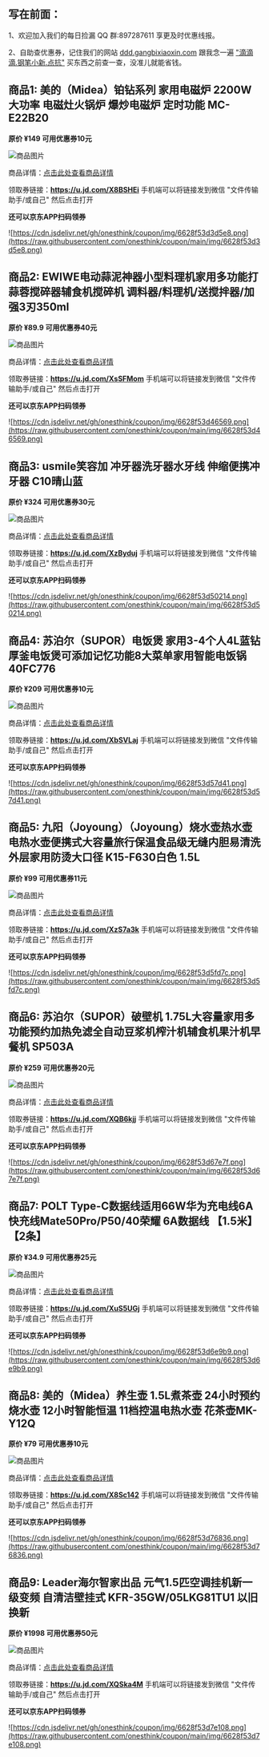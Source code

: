 ## 写在前面：

1、欢迎加入我们的每日捡漏 QQ 群:897287611 享更及时优惠线报。

2、自助查优惠券，记住我们的网站 [ddd.gangbixiaoxin.com](https://ddd.gangbixiaoxin.com) 跟我念一遍 ["滴滴滴.钢笔小新.点抗"](https://ddd.gangbixiaoxin.com) 买东西之前查一查，没准儿就能省钱。

## 商品1: 美的（Midea）铂钻系列 家用电磁炉  2200W大功率 电磁灶火锅炉 爆炒电磁炉 定时功能  MC-E22B20

**原价 ¥149 可用优惠券10元**

![商品图片](http://img14.360buyimg.com/n1/jfs/t1/187905/8/43939/190403/66262cf2F3d29f6e4/968607dfcfc97052.jpg)

商品详情：[点击此处查看商品详情](https://union-click.jd.com/jdc?e=1003156031&amp;p=JF8BARoJK1olXwMFU1dYC0MeCl8IGloUWAAEUFZdDk4nRzBQRQQlBENHFRxWFlVPRjtUBABAQlRcCEBdCUoWBmkOH1MVWwMdDRsBVXtvWz19SVxNDWZcNi0Eahhuczl3S1xlUQoyVW5eCUsQCmkPHVIQbQdSVQ5cWEpHAl8IG2tGM1paAQoNFAlOVi9DU2sUbQYEVFxVDEMTBm4LGF0lXQ4FZInwsJ6dsrqAoo-L1dG784vUtJ-Ji184K1glXQcDVl5ZD0oVA184G2sWbVhsVQ1bC0kQVDpmRhxAHg4KXVgzCE4XCm8NHlwlXwcDVlxtOHtKSm1pZFsSIw5rPFYEXBhufCdYchJlPgRsVgJUdUJzCgteEzIRI0N-LSs-OHs)

领取券链接：**https://u.jd.com/X8BSHEi** 手机端可以将链接发到微信 "文件传输助手/或自己" 然后点击打开

**还可以京东APP扫码领券**

![https://cdn.jsdelivr.net/gh/onesthink/coupon/img/6628f53d3d5e8.png](https://raw.githubusercontent.com/onesthink/coupon/main/img/6628f53d3d5e8.png)

## 商品2: EWIWE电动蒜泥神器小型料理机家用多功能打蒜蓉搅碎器辅食机搅碎机 调料器/料理机/送搅拌器/加强3刃350ml

**原价 ¥89.9 可用优惠券40元**

![商品图片](http://img14.360buyimg.com/n1/jfs/t1/249412/6/6522/97963/66067824Fc50810fd/9009ea4e58b21c3b.jpg)

商品详情：[点击此处查看商品详情](https://union-click.jd.com/jdc?e=1003156031&amp;p=JF8BARkJK1olXwMFUlhfAEMeCl8IGlsUXQMKUFhdCEwQA19MRANLAjZbERscSkAJHTdNTwcKBlMdBgABFksWA24IHlMRWwYCU1ldFxJSXzI4RSJoL39gVSs-UBd3YjJsfy9JPVBWNFJROEonAG4IHFITWgALUW5cWEpHAj8JS1olXQYyFTBdC00XAmgOEmsUbQYEVFxVC0wUAWkMHVIlXQ4FZInwsJ6dsrqAoo-L1dG784vUtJ-Ji184K1glXQcDVl5ZD0oVA184G2sWbVhsVQ1VCE0UUWZmRhxAW1FUFB4zAEMVBGgPHWsXXAcAVm5tODx8dToNHyduVGVaBzYFCT9Te2lLbx92L2gAMy00fA0ffC0BSwRzK3QFNF5tOA)

领取券链接：**https://u.jd.com/XsSFMom** 手机端可以将链接发到微信 "文件传输助手/或自己" 然后点击打开

**还可以京东APP扫码领券**

![https://cdn.jsdelivr.net/gh/onesthink/coupon/img/6628f53d46569.png](https://raw.githubusercontent.com/onesthink/coupon/main/img/6628f53d46569.png)

## 商品3: usmile笑容加 冲牙器洗牙器水牙线 伸缩便携冲牙器 C10晴山蓝

**原价 ¥324 可用优惠券30元**

![商品图片](http://img14.360buyimg.com/n1/jfs/t1/231114/18/16659/59551/662755f8F5175bd23/f1fe771d533c1337.jpg)

商品详情：[点击此处查看商品详情](https://union-click.jd.com/jdc?e=1003156031&amp;p=JF8BAR4JK1olXwMGVFtaAUkVB18IGloUWQYFUVlVC0MnRzBQRQQlBENHFRxWFlVPRjtUBABAQlRcCEBdCUoWB28PHlwdXg4dDRsBVXtDaz9XR1J0KGNFCCZYVzdcCjBAEhtDUQoyVW5eCUsQCmkPHVIQbQdSVQ5cWEpHAl8IG2tXM11XOlhdXU8WVmpdH14QCgEyVW5dDksVC2sAH14XWA4EZF5VD3vArtfdkerA1b_WytaKsezCitPchdMlbTYBZF5cCUkXB2gJGVslbQYyV24DZkpEBGpcGllFM1tFAR1VWwgfbW8IHVkQXgYAZFxcCUkVM184biZLBAIFVD5bDBRvADZ2bQluCXR0UAslZklkfG5sbz4TVAALMyY9Y01XSl84)

领取券链接：**https://u.jd.com/XzByduj** 手机端可以将链接发到微信 "文件传输助手/或自己" 然后点击打开

**还可以京东APP扫码领券**

![https://cdn.jsdelivr.net/gh/onesthink/coupon/img/6628f53d50214.png](https://raw.githubusercontent.com/onesthink/coupon/main/img/6628f53d50214.png)

## 商品4: 苏泊尔（SUPOR）电饭煲 家用3-4个人4L蓝钻厚釜电饭煲可添加记忆功能8大菜单家用智能电饭锅40FC776

**原价 ¥209 可用优惠券10元**

![商品图片](http://img14.360buyimg.com/n1/jfs/t1/175017/27/44606/166289/6627a378F95bd06e8/b2435fbfe475e1f7.jpg)

商品详情：[点击此处查看商品详情](https://union-click.jd.com/jdc?e=1003156031&amp;p=JF8BAQ8JK1olXDYCVV9cC0gSBm8OHV4lGVlaCgFtUQ5SQi0DBUVNGFJeSwUIFxlJX3EIGloUXgUHUV5bDk4IWipURmtUDkF4VQVZcihNVxR_aCVDNQR9Cyc9BEcnAl8LGlsSVAAFUldYOEpHAj8JS1pFXDYCVG4LZksWAm4JGlsWXg8yVW5dDksVC2sAH14TWAQBZF5VD3vArtfdkerA1b_WytaKsezCitPchdMlbTYBZF5cCUkXB2gJGVslbQYyV24DZkpEBW0IHl9BM1tFAR1VXAlPbW8IHFwQWAUFZFxcCUkVM184H11lDXRlUiIJUDURQmoBUCdVB21DDl09ZklMWWdzQCxIPVJ1DRc2SyoRA184)

领取券链接：**https://u.jd.com/XbSVLaj** 手机端可以将链接发到微信 "文件传输助手/或自己" 然后点击打开

**还可以京东APP扫码领券**

![https://cdn.jsdelivr.net/gh/onesthink/coupon/img/6628f53d57d41.png](https://raw.githubusercontent.com/onesthink/coupon/main/img/6628f53d57d41.png)

## 商品5: 九阳（Joyoung）（Joyoung）烧水壶热水壶电热水壶便携式大容量旅行保温食品级无缝内胆易清洗外层家用防烫大口径 K15-F630白色 1.5L

**原价 ¥99 可用优惠券11元**

![商品图片](http://img14.360buyimg.com/n1/jfs/t1/177909/1/45044/48573/6624934cF3704388f/69139aba9e2cf692.jpg)

商品详情：[点击此处查看商品详情](https://union-click.jd.com/jdc?e=1003156031&amp;p=JF8BARkJK1olXwMFVlpUDEwTAF8IGlsUXAAFV1dZCk8eBV9MRANLAjZbERscSkAJHTdNTwcKBlMdBgABFksWA24JHVwWVAIAUFdbFxJSXzI4ZxwdNFYFNiM4UR8edTF3Qx9rL2cAAlJROEonAG4IHFITWgALUW5cWEpHAj8JS1olXQYyFTBdCUgQBGYAGWsUbQYEVFxVC0wUBmgIHVglXQ4FZInwsJ6dsrqAoo-L1dG784vUtJ-Ji184K1glXQcDVl5ZD0oVA184G2sWbVhsVQ1bCksVAm5mRhxAW1FdAQ0zAUwWBWoOE2sXXAcAVm5tOB1JZht8W1hSXFV4VggpVTRsX2dfciluKGgAHBoUbiJvSjIJWg1UHAdmEhhtOA)

领取券链接：**https://u.jd.com/XzS7a3k** 手机端可以将链接发到微信 "文件传输助手/或自己" 然后点击打开

**还可以京东APP扫码领券**

![https://cdn.jsdelivr.net/gh/onesthink/coupon/img/6628f53d5fd7c.png](https://raw.githubusercontent.com/onesthink/coupon/main/img/6628f53d5fd7c.png)

## 商品6: 苏泊尔（SUPOR）破壁机 1.75L大容量家用多功能预约加热免滤全自动豆浆机榨汁机辅食机果汁机早餐机 SP503A

**原价 ¥259 可用优惠券20元**

![商品图片](http://img14.360buyimg.com/n1/jfs/t1/227385/40/16891/167729/662631beF762a6a9c/38517bb52a67e879.jpg)

商品详情：[点击此处查看商品详情](https://union-click.jd.com/jdc?e=1003156031&amp;p=JF8BAQ8JK1olXDYCVV9cCEkUBGYOGV4lGVlaCgFtUQ5SQi0DBUVNGFJeSwUIFxlJX3EIGloUXQQBU1dbCk4IWipURmt1IFZUUCMAUyl2QzAIfx1rD31UNgEbBEcnAl8LGlsSVAAFUldYOEpHAj8JS1pFXDYCVG4LZksWAm4JGlsWXg8yVW5dDksVC2sAH18UXAUGZF5VD3vArtfdkerA1b_WytaKsezCitPchdMlbTYBZF5cCUkXB2gJGVslbQYyV24DZkpEBjgPGV4XM1tFAR1VXglNbW8NGl8WWQMCZFxcCUkVM184RFlKOGFJIQgeTRdAZ2hLTF5vWE1UFFogZklcSiRSYwBhAkV0UxkaX0wQV184)

领取券链接：**https://u.jd.com/XQB6kjj** 手机端可以将链接发到微信 "文件传输助手/或自己" 然后点击打开

**还可以京东APP扫码领券**

![https://cdn.jsdelivr.net/gh/onesthink/coupon/img/6628f53d67e7f.png](https://raw.githubusercontent.com/onesthink/coupon/main/img/6628f53d67e7f.png)

## 商品7: POLT Type-C数据线适用66W华为充电线6A快充线Mate50Pro\/P50\/40荣耀 6A数据线 【1.5米】【2条】

**原价 ¥34.9 可用优惠券25元**

![商品图片](http://img14.360buyimg.com/n1/jfs/t1/68427/1/22428/58573/633548aeEfa13516c/0dd0f4ca63d73359.jpg)

商品详情：[点击此处查看商品详情](https://union-click.jd.com/jdc?e=1003156031&amp;p=JF8BARoJK1olXwMFUl9aAEgSBl8IGloSXQAKV1dUCU4VC19MRANLAjZbERscSkAJHTdNTwcKBlMdBgABFksWAmgIHVMWVA8DUVxVFxJSXzI4GgBhIQNJUCA9fTFrSjNPWl5VFnhpAlJROEonAG4IHFITWgALUW5cWEpHAj8JS1olXQYyFTBdC08XBGsAGmsUbQYEVFxVDEMTB28NGFIlXQ4FZInwsJ6dsrqAoo-L1dG784vUtJ-Ji184K1glXQcDVl5ZD0oVA184G2sWbVhsVQ1bCx8fCm9mRhxAHg5bEwUzCE4UBm8IGFMlXwcDVlxtOHtBXQp8bxsWGgdRLh0af0xtQjNzSTluIVFsVhYZQS1-eyZVGhpDHkQGLycbOHs)

领取券链接：**https://u.jd.com/XuS5UGj** 手机端可以将链接发到微信 "文件传输助手/或自己" 然后点击打开

**还可以京东APP扫码领券**

![https://cdn.jsdelivr.net/gh/onesthink/coupon/img/6628f53d6e9b9.png](https://raw.githubusercontent.com/onesthink/coupon/main/img/6628f53d6e9b9.png)

## 商品8: 美的（Midea）养生壶 1.5L煮茶壶 24小时预约烧水壶 12小时智能恒温 11档控温电热水壶 花茶壶MK-Y12Q

**原价 ¥79 可用优惠券10元**

![商品图片](http://img14.360buyimg.com/n1/jfs/t1/171764/17/44681/170587/66271f35F4fbd8d2f/d505b1f39efacd5a.jpg)

商品详情：[点击此处查看商品详情](https://union-click.jd.com/jdc?e=1003156031&amp;p=JF8BARkJK1olXQIHUVhVCU0XBV8IGloUXQYGVFtYDE0nRzBQRQQlBENHFRxWFlVPRjtUBABAQlRcCEBdCUoWA28MG14QWQAdDRsBVXtqXnF-RxNuWGRlJllVUwhUBRJMbQxTUQoyVW5eCUsQCmkPHVIQbQdSVQ5cWEpHAl8IG2tGM1paAQoNFAlOVi9DU2sUbQYEVFxVDEMTB20JG1wlXQ4FZInwsJ6dsrqAoo-L1dG784vUtJ-Ji184K1glXQcDVl5ZD0oVA184G2sWbVhsVQ1bCkoVAWhmRhxAHg5ZVgUzCEMVCmgIH2sXXAcAVm5tOElIZQsLTzhJPWICLiUOUzhhWhN6ej0VKWgABhk8az98RzhoYFlwG1wDFV9tOA)

领取券链接：**https://u.jd.com/X8Sc142** 手机端可以将链接发到微信 "文件传输助手/或自己" 然后点击打开

**还可以京东APP扫码领券**

![https://cdn.jsdelivr.net/gh/onesthink/coupon/img/6628f53d76836.png](https://raw.githubusercontent.com/onesthink/coupon/main/img/6628f53d76836.png)

## 商品9: Leader海尔智家出品 元气1.5匹空调挂机新一级变频 自清洁壁挂式 KFR-35GW/05LKG81TU1 以旧换新

**原价 ¥1998 可用优惠券50元**

![商品图片](http://img14.360buyimg.com/n1/jfs/t1/204050/28/35391/171832/662885b7Fe8006c4a/f8083ebf74259ae1.jpg)

商品详情：[点击此处查看商品详情](https://union-click.jd.com/jdc?e=1003156031&amp;p=JF8BASAJK1olXwMFXVxYDkIfBF8IGloUVA8GVFdbCUwnRzBQRQQlBENHFRxWFlVPRjtUBABAQlRcCEBdCUoWCmYMG1ITXAEdDRsBVXt_eAlrbV0TPmZ8VwJDVClCeB8SAT11UQoyVW5eCUsQCmkPHVIQbQdSVQ5cWEpHAl8IG2tGM9CI-orUvJ2PiLaJqYyqxNKK2m5cOEsRA20AH1MRWQQLXV1tCEMQM7ilo46f7NOK7YrDgJyupLqBp4-L1TYyZF1tCEoWAW8MHFoXXTYyVG5eOBV5AjwAG1kWWAdsCRkIS0NMQDJmG14UVQIAU1htCkoWAW04K2tHFkZwMgEGfi9OeChdTz1oNFl9MV4gcEt5AW0Pf118H1FqMFwfcT9NSCwAK2s)

领取券链接：**https://u.jd.com/XQSka4M** 手机端可以将链接发到微信 "文件传输助手/或自己" 然后点击打开

**还可以京东APP扫码领券**

![https://cdn.jsdelivr.net/gh/onesthink/coupon/img/6628f53d7e108.png](https://raw.githubusercontent.com/onesthink/coupon/main/img/6628f53d7e108.png)

